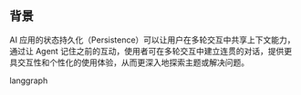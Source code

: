 ## 背景

AI 应用的状态持久化（Persistence）可以让用户在多轮交互中共享上下文能力，通过让 Agent 记住之前的互动，使用者可在多轮交互中建立连贯的对话，提供更具交互性和个性化的使用体验，从而更深入地探索主题或解决问题。

langgraph
